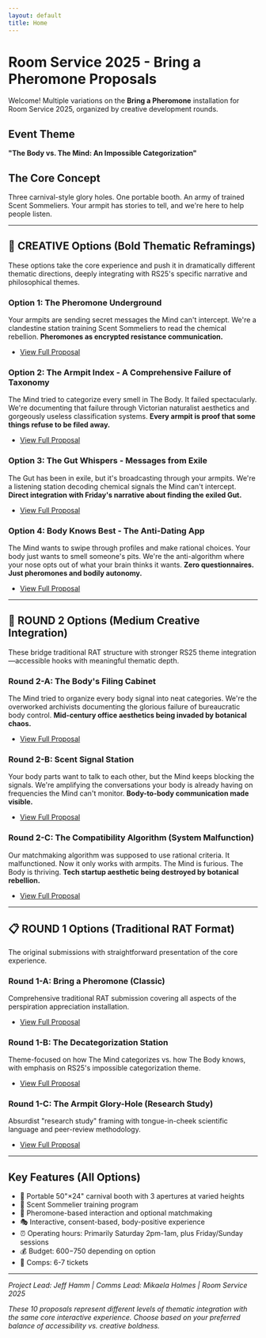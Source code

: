 ```yaml
---
layout: default
title: Home
---
```

# Room Service 2025 - Bring a Pheromone Proposals

Welcome! Multiple variations on the **Bring a Pheromone** installation for Room Service 2025, organized by creative development rounds.

## Event Theme

**"The Body vs. The Mind: An Impossible Categorization"**

## The Core Concept

Three carnival-style glory holes. One portable booth. An army of trained Scent Sommeliers. Your armpit has stories to tell, and we're here to help people listen.

---

## 🎨 CREATIVE Options (Bold Thematic Reframings)

These options take the core experience and push it in dramatically different thematic directions, deeply integrating with RS25's specific narrative and philosophical themes.

### Option 1: The Pheromone Underground

Your armpits are sending secret messages the Mind can't intercept. We're a clandestine station training Scent Sommeliers to read the chemical rebellion. **Pheromones as encrypted resistance communication.**

- [View Full Proposal](Option_1_Pheromone_Underground.html)

### Option 2: The Armpit Index - A Comprehensive Failure of Taxonomy

The Mind tried to categorize every smell in The Body. It failed spectacularly. We're documenting that failure through Victorian naturalist aesthetics and gorgeously useless classification systems. **Every armpit is proof that some things refuse to be filed away.**

- [View Full Proposal](Option_2_The_Armpit_Index.html)

### Option 3: The Gut Whispers - Messages from Exile

The Gut has been in exile, but it's broadcasting through your armpits. We're a listening station decoding chemical signals the Mind can't intercept. **Direct integration with Friday's narrative about finding the exiled Gut.**

- [View Full Proposal](Option_3_The_Gut_Whispers.html)

### Option 4: Body Knows Best - The Anti-Dating App

The Mind wants to swipe through profiles and make rational choices. Your body just wants to smell someone's pits. We're the anti-algorithm where your nose opts out of what your brain thinks it wants. **Zero questionnaires. Just pheromones and bodily autonomy.**

- [View Full Proposal](Option_4_Body_Knows_Best.html)

---

## 📝 ROUND 2 Options (Medium Creative Integration)

These bridge traditional RAT structure with stronger RS25 theme integration—accessible hooks with meaningful thematic depth.

### Round 2-A: The Body's Filing Cabinet

The Mind tried to organize every body signal into neat categories. We're the overworked archivists documenting the glorious failure of bureaucratic body control. **Mid-century office aesthetics being invaded by botanical chaos.**

- [View Full Proposal](Round2_Option_A_Bodys_Filing_Cabinet.html)

### Round 2-B: Scent Signal Station

Your body parts want to talk to each other, but the Mind keeps blocking the signals. We're amplifying the conversations your body is already having on frequencies the Mind can't monitor. **Body-to-body communication made visible.**

- [View Full Proposal](Round2_Option_B_Scent_Signal_Station.html)

### Round 2-C: The Compatibility Algorithm (System Malfunction)

Our matchmaking algorithm was supposed to use rational criteria. It malfunctioned. Now it only works with armpits. The Mind is furious. The Body is thriving. **Tech startup aesthetic being destroyed by botanical rebellion.**

- [View Full Proposal](Round2_Option_C_Algorithm_Malfunction.html)

---

## 📋 ROUND 1 Options (Traditional RAT Format)

The original submissions with straightforward presentation of the core experience.

### Round 1-A: Bring a Pheromone (Classic)

Comprehensive traditional RAT submission covering all aspects of the perspiration appreciation installation.

- [View Full Proposal](Bring_a_Pheromone_RAT_2025.html)

### Round 1-B: The Decategorization Station

Theme-focused on how The Mind categorizes vs. how The Body knows, with emphasis on RS25's impossible categorization theme.

- [View Full Proposal](Pheromone_Decategorization_RAT_Option2.html)

### Round 1-C: The Armpit Glory-Hole (Research Study)

Absurdist "research study" framing with tongue-in-cheek scientific language and peer-review methodology.

- [View Full Proposal](Armpit_Glory_Hole_RAT_Option3.html)

---

## Key Features (All Options)

- 🎪 Portable 50"×24" carnival booth with 3 apertures at varied heights
- 👃 Scent Sommelier training program
- 🌹 Pheromone-based interaction and optional matchmaking
- 🎭 Interactive, consent-based, body-positive experience
- ⏰ Operating hours: Primarily Saturday 2pm-1am, plus Friday/Sunday sessions
- 💰 Budget: $600-$750 depending on option
- 🎫 Comps: 6-7 tickets

---

*Project Lead: Jeff Hamm | Comms Lead: Mikaela Holmes | Room Service 2025*

*These 10 proposals represent different levels of thematic integration with the same core interactive experience. Choose based on your preferred balance of accessibility vs. creative boldness.*
